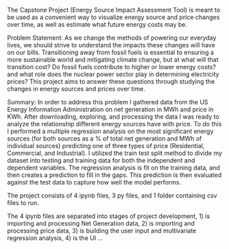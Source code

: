 The Capstone Project (Energy Source Impact Assessment Tool) is meant to be used as a convenient way to visualize energy source and price changes over time, as well as estimate what future energy costs may be.

Problem Statement: As we change the methods of powering our everyday lives, we should strive to understand the impacts these changes will have on our bills. Transitioning away from fossil fuels is essential to ensuring a more sustainable world and mitigating climate change, but at what will that transition cost? Do fossil fuels contribute to higher or lower energy costs? and what role does the nuclear power sector play in determining electricity prices? This project aims to answer these questions through studying the changes in energy sources and prices over time.

Summary: In order to address this problem I gathered data from the US Energy Information Administration on net generation in MWh and price in KWh. After downloading, exploring, and processing the data I was ready to analyze the relationship different energy sources have with price. To do this I performed a multiple regression analysis on the most significant energy sources (for both sources as a % of total net generation and MWh of individual sources) predicting one of three types of price (Residential, Commercial, and Industrial). I utilized the train test split method to divide my dataset into testing and training data for both the independent and dependent variables. The regression analysis is fit on the training data, and then creates a prediction to fill in the gaps. This prediction is then evaluated against the test data to capture how well the model performs. 

The project consists of 4 ipynb files, 3 py files, and 1 folder containing csv files to run.

The 4 ipynb files are separated into stages of project development, 1) is importing and processing Net Generation data, 2) is importing and processing price data, 3) is building the user input and multivariate regression analysis, 4) is the UI
...

